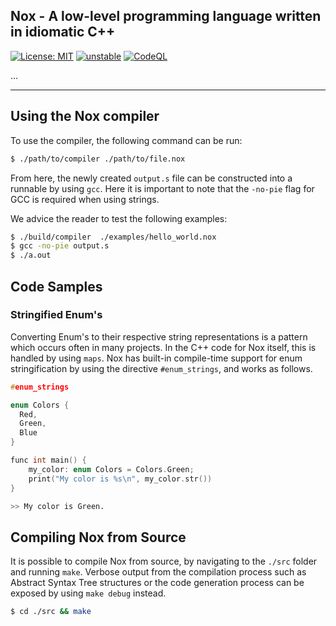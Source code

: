 ## Nox - A low-level programming language written in idiomatic C++
[![License: MIT](https://img.shields.io/badge/License-MIT-yellow.svg)](https://github.com/frederikgramkortegaard/nox/blob/master/LICENSE)
[![unstable](http://badges.github.io/stability-badges/dist/unstable.svg)](http://github.com/badges/stability-badges)
[![CodeQL](https://github.com/frederikgramkortegaard/nox/workflows/CodeQL/badge.svg)](https://github.com/frederikgramkortegaard/nox/actions?query=workflow%3ADependency+Review)

... 

---
## Using the Nox compiler
To use the compiler, the following command can be run:
```bash
$ ./path/to/compiler ./path/to/file.nox
```

From here, the newly created `output.s` file can be constructed into a runnable by using `gcc`. Here it is important to note that the `-no-pie` flag for GCC is required when using strings.

We advice the reader to test the following examples:
```bash
$ ./build/compiler  ./examples/hello_world.nox
$ gcc -no-pie output.s
$ ./a.out
```


## Code Samples
### Stringified Enum's
Converting Enum's to their respective string representations is a pattern which occurs often in many projects. In the C++ code for Nox itself, this is handled by using `maps`. Nox has built-in compile-time support for enum stringification by using the directive `#enum_strings`, and works as follows.
```c++
#enum_strings

enum Colors {
  Red,
  Green,
  Blue
}

func int main() {
    my_color: enum Colors = Colors.Green;
    print("My color is %s\n", my_color.str())
}
```
```bash
>> My color is Green.
```

## Compiling Nox from Source
It is possible to compile Nox from source, by navigating to the `./src` folder and running `make`. Verbose output from the compilation process such as Abstract Syntax Tree structures or the code generation process can be exposed by using `make debug` instead. 

```bash 
$ cd ./src && make
```
